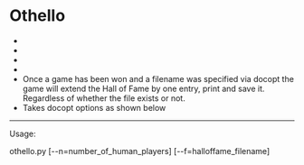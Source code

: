 # Othello

-
-
-
-
- Once a game has been won and a filename was specified via docopt the game will extend the Hall of Fame by one entry, print and save it. Regardless of whether the file exists or not.
- Takes docopt options as shown below
---
Usage:

othello.py [--n=number_of_human_players] [--f=halloffame_filename]